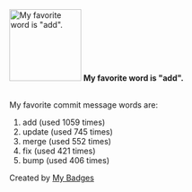 <img src="https://my-badges.github.io/my-badges/favorite-word.png" alt="My favorite word is &quot;add&quot;." title="My favorite word is &quot;add&quot;." width="128">
<strong>My favorite word is &quot;add&quot;.</strong>
<br><br>

My favorite commit message words are:

1. add (used 1059 times)
2. update (used 745 times)
3. merge (used 552 times)
4. fix (used 421 times)
5. bump (used 406 times)


Created by <a href="https://github.com/my-badges/my-badges">My Badges</a>